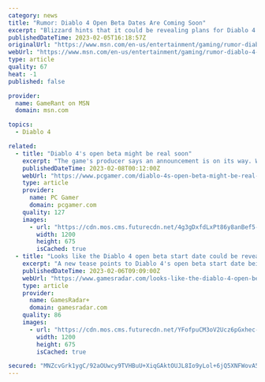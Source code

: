 ```yaml
---
category: news
title: "Rumor: Diablo 4 Open Beta Dates Are Coming Soon"
excerpt: "Blizzard hints that it could be revealing plans for Diablo 4's open beta at the upcoming IGN Fan Fest 2023 event, or somewhere similar."
publishedDateTime: 2023-02-05T16:18:57Z
originalUrl: "https://www.msn.com/en-us/entertainment/gaming/rumor-diablo-4-open-beta-dates-are-coming-soon/ar-AA178UXM"
webUrl: "https://www.msn.com/en-us/entertainment/gaming/rumor-diablo-4-open-beta-dates-are-coming-soon/ar-AA178UXM"
type: article
quality: 67
heat: -1
published: false

provider:
  name: GameRant on MSN
  domain: msn.com

topics:
  - Diablo 4

related:
  - title: "Diablo 4's open beta might be real soon"
    excerpt: "The game's producer says an announcement is on its way. When Blizzard set Diablo 4's release date to June 6, it also announced that it would get an open beta. Right now, you can't sign up for it ..."
    publishedDateTime: 2023-02-08T00:12:00Z
    webUrl: "https://www.pcgamer.com/diablo-4s-open-beta-might-be-real-soon/"
    type: article
    provider:
      name: PC Gamer
      domain: pcgamer.com
    quality: 127
    images:
      - url: "https://cdn.mos.cms.futurecdn.net/4g3gDxfdLxPt86y8anBef5-1200-80.jpg"
        width: 1200
        height: 675
        isCached: true
  - title: "Looks like the Diablo 4 open beta start date could be revealed next week"
    excerpt: "A new tease points to Diablo 4's open beta start date being unveiled \"soon\", possibly even at a gaming event next week. Just last week, one fan took to Twitter to ask Diablo general manager Rod ..."
    publishedDateTime: 2023-02-06T09:09:00Z
    webUrl: "https://www.gamesradar.com/looks-like-the-diablo-4-open-beta-start-date-could-be-revealed-next-week/"
    type: article
    provider:
      name: GamesRadar+
      domain: gamesradar.com
    quality: 86
    images:
      - url: "https://cdn.mos.cms.futurecdn.net/YFofpuCM3oV2Ucz6pGxhec-1200-80.jpg"
        width: 1200
        height: 675
        isCached: true

secured: "MNZcvGrk1ygC/92aOUwcy9TVHBuU+XiqGAktOUJL8Io9yLol+6jQ5XNFWovA5S06umyzxa6SzedsMlYTcnrQ7h07CKUfV3w//ZSrexLO1PtwlfygZplMJAs1uPuABPd7Xo2jQ9p8EL1rsybuS+HWka+FnZrQBfUpzDioMX6SMtvMMBP8p03dWWxY4P9j9xh5Oyxz+1+irPNShzg0sfKwz61tGrYMrbu1P72suiueWHBWxq/6yClkKVI+xLuZxk8Uv9hJQbVWg3P+echnr1uotMCWFQxtD1Vtei/EtjIykl/NNoXyLM+XfEFAhOxE45mNjozkd0MbAXKDOwFPibBvmR90ONZK0FtCAR64AFrdLIA=;L4p2dMKWvL0kggFp1Bod1A=="
---
```


